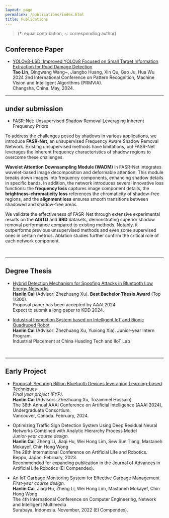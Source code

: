 ```yaml
---
layout: page
permalink: /publications/index.html
title: Publications
---
```


> (†: equal contribution, ~: corresponding author)

## Conference Paper

- [YOLOv8-LSD: Improved YOLOv8 Focused on Small Target Information Extraction for Road Damage Detection](https://ieeexplore.ieee.org/document/10669675)<br>**Tao Lin**, Qingwang Wang~, Jiangbo Huang, Xin Qu, Gao Ju, Hua Wu<br>2024 2nd International Conference on Pattern Recognition, Machine Vision and Intelligent Algorithms (PRMVIA).<br>Changsha, China. May, 2024.
  <br>

---

## under submission

- FASR-Net: Unsupervised Shadow Removal Leveraging Inherent Frequency Priors

To address the challenges posed by shadows in various applications, we introduce **FASR-Net**, an unsupervised Frequency Aware Shadow Removal Network. Existing unsupervised methods have limitations, but FASR-Net leverages the inherent frequency characteristics of shadow regions to overcome these challenges.

**Wavelet Attention Downsampling Module (WADM)** in FASR-Net integrates wavelet-based image decomposition and deformable attention. This module breaks down images into frequency components, enhancing shadow details in specific bands. In addition, the network introduces several innovative loss functions: the **frequency loss** captures image component details, the **brightness-chromaticity loss** references the chromaticity of shadow-free regions, and the **alignment loss** ensures smooth transitions between shadowed and shadow-free areas.

We validate the effectiveness of FASR-Net through extensive experimental results on the **AISTD** and **SRD** datasets, demonstrating superior shadow removal performance compared to existing methods. Notably, it outperforms previous unsupervised methods and even some supervised ones in certain metrics. Ablation studies further confirm the critical role of each network component.

<br>

---

## Degree Thesis

- [Hybrid Detection Mechanism for Spoofing Attacks in Bluetooth Low Energy Networks](https://caihanlin.com/mypaper/thesis/UG-thesis.pdf)<br>**Hanlin Cai** (Advisor: Zhezhuang Xu). **Best Bachelor Thesis Award** (Top 1/300).<br>Proposal paper has been accepted by AAAI 2024<br>Expect to submit a long paper to KDD 2024.

- [Industrial Inspection System based on Intelligent IoT and Bionic Quadruped Robot](https://caihanlin.com/mypaper/thesis/IP-report.pdf)<br>**Hanlin Cai** (Advisor: Zhezhuang Xu, Yuxiong Xia). Junior-year Intern Program.<br>Industrial Placement at China Huading Tech and IIoT Lab<br>

  <br>

---

## Early Project

- [Proposal: Securing Billion Bluetooth Devices leveraging Learning-based Techniques](https://ojs.aaai.org/index.php/AAAI/article/view/30544)<br>*Final year project (FYP).*<br>**Hanlin Cai** (Advisors: Zhezhuang Xu, Tozammel Hossain)<br>The 38th Annual AAAI Conference on Artificial Intelligence (AAAI 2024), Undergraduate Consortium.<br>Vancouver, Canada. February, 2024.

- Optimizing Traffic Sign Detection System Using Deep Residual Neural Networks Combined with Analytic Hierarchy Process Model<br>*Junior-year course design.*<br>**Hanlin Cai**, Zheng Li, Jiaqi Hu, Wei Hong Lim, Sew Sun Tiang, Mastaneh Mokayef, Chin Hong Wong<br>The 28th International Conference on Artificial Life and Robotics.<br>Beppu, Japan. February, 2023.<br>Recommended for expanding publication in the Journal of Advances in Artificial Life Robotics (EI Compendex).

- An IoT Garbage Monitoring System for Effective Garbage Management<br>*First-year course design.*<br>**Hanlin Cai**, Jiaqi Hu, Zheng Li, Wei Hong Lim, Mastaneh Mokayef, Chin Hong Wong<br>The 4th International Conference on Computer Engineering, Network and Intelligent Multimedia<br>Surabaya, Indonesia. November, 2022 (EI Compendex).<br>

  <br>
